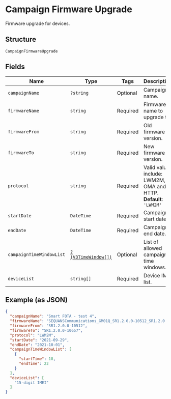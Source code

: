 
# Campaign Firmware Upgrade

Firmware upgrade for devices.

## Structure

`CampaignFirmwareUpgrade`

## Fields

| Name | Type | Tags | Description | Getter | Setter |
|  --- | --- | --- | --- | --- | --- |
| `campaignName` | `?string` | Optional | Campaign name. | getCampaignName(): ?string | setCampaignName(?string campaignName): void |
| `firmwareName` | `string` | Required | Firmware name to upgrade to. | getFirmwareName(): string | setFirmwareName(string firmwareName): void |
| `firmwareFrom` | `string` | Required | Old firmware version. | getFirmwareFrom(): string | setFirmwareFrom(string firmwareFrom): void |
| `firmwareTo` | `string` | Required | New firmware version. | getFirmwareTo(): string | setFirmwareTo(string firmwareTo): void |
| `protocol` | `string` | Required | Valid values include: LWM2M, OMA and HTTP.<br>**Default**: `'LWM2M'` | getProtocol(): string | setProtocol(string protocol): void |
| `startDate` | `DateTime` | Required | Campaign start date. | getStartDate(): \DateTime | setStartDate(\DateTime startDate): void |
| `endDate` | `DateTime` | Required | Campaign end date. | getEndDate(): \DateTime | setEndDate(\DateTime endDate): void |
| `campaignTimeWindowList` | [`?(V3TimeWindow[])`](../../doc/models/v3-time-window.md) | Optional | List of allowed campaign time windows. | getCampaignTimeWindowList(): ?array | setCampaignTimeWindowList(?array campaignTimeWindowList): void |
| `deviceList` | `string[]` | Required | Device IMEI list. | getDeviceList(): array | setDeviceList(array deviceList): void |

## Example (as JSON)

```json
{
  "campaignName": "Smart FOTA - test 4",
  "firmwareName": "SEQUANSCommunications_GM01Q_SR1.2.0.0-10512_SR1.2.0.0-10657",
  "firmwareFrom": "SR1.2.0.0-10512",
  "firmwareTo": "SR1.2.0.0-10657",
  "protocol": "LWM2M",
  "startDate": "2021-09-29",
  "endDate": "2021-10-01",
  "campaignTimeWindowList": [
    {
      "startTime": 18,
      "endTime": 22
    }
  ],
  "deviceList": [
    "15-digit IMEI"
  ]
}
```

